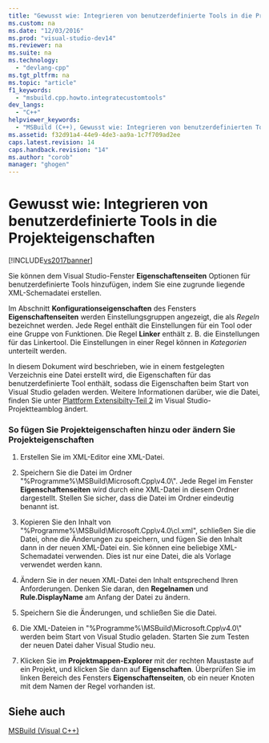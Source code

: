 ```yaml
---
title: "Gewusst wie: Integrieren von benutzerdefinierte Tools in die Projekteigenschaften"
ms.custom: na
ms.date: "12/03/2016"
ms.prod: "visual-studio-dev14"
ms.reviewer: na
ms.suite: na
ms.technology: 
  - "devlang-cpp"
ms.tgt_pltfrm: na
ms.topic: "article"
f1_keywords: 
  - "msbuild.cpp.howto.integratecustomtools"
dev_langs: 
  - "C++"
helpviewer_keywords: 
  - "MSBuild (C++), Gewusst wie: Integrieren von benutzerdefinierten Tools"
ms.assetid: f32d91a4-44e9-4de3-aa9a-1c7f709ad2ee
caps.latest.revision: 14
caps.handback.revision: "14"
ms.author: "corob"
manager: "ghogen"
---
```

# Gewusst wie: Integrieren von benutzerdefinierte Tools in die Projekteigenschaften
[!INCLUDE[vs2017banner](../assembler/inline/includes/vs2017banner.md)]

Sie können dem Visual Studio\-Fenster **Eigenschaftenseiten** Optionen für benutzerdefinierte Tools hinzufügen, indem Sie eine zugrunde liegende XML\-Schemadatei erstellen.  
  
 Im Abschnitt **Konfigurationseigenschaften** des Fensters **Eigenschaftenseiten** werden Einstellungsgruppen angezeigt, die als *Regeln* bezeichnet werden.  Jede Regel enthält die Einstellungen für ein Tool oder eine Gruppe von Funktionen.  Die Regel **Linker** enthält z. B. die Einstellungen für das Linkertool.  Die Einstellungen in einer Regel können in *Kategorien* unterteilt werden.  
  
 In diesem Dokument wird beschrieben, wie in einem festgelegten Verzeichnis eine Datei erstellt wird, die Eigenschaften für das benutzerdefinierte Tool enthält, sodass die Eigenschaften beim Start von Visual Studio geladen werden.  Weitere Informationen darüber, wie die Datei, finden Sie unter [Plattform Extensibilty\-Teil 2](http://go.microsoft.com/fwlink/?LinkID=191489) im Visual Studio\-Projektteamblog ändert.  
  
### So fügen Sie Projekteigenschaften hinzu oder ändern Sie Projekteigenschaften  
  
1.  Erstellen Sie im XML\-Editor eine XML\-Datei.  
  
2.  Speichern Sie die Datei im Ordner "%Programme%\\MSBuild\\Microsoft.Cpp\\v4.0\\".  Jede Regel im Fenster **Eigenschaftenseiten** wird durch eine XML\-Datei in diesem Ordner dargestellt.  Stellen Sie sicher, dass die Datei im Ordner eindeutig benannt ist.  
  
3.  Kopieren Sie den Inhalt von "%Programme%\\MSBuild\\Microsoft.Cpp\\v4.0\\cl.xml", schließen Sie die Datei, ohne die Änderungen zu speichern, und fügen Sie den Inhalt dann in der neuen XML\-Datei ein.  Sie können eine beliebige XML\-Schemadatei verwenden. Dies ist nur eine Datei, die als Vorlage verwendet werden kann.  
  
4.  Ändern Sie in der neuen XML\-Datei den Inhalt entsprechend Ihren Anforderungen.  Denken Sie daran, den **Regelnamen** und **Rule.DisplayName** am Anfang der Datei zu ändern.  
  
5.  Speichern Sie die Änderungen, und schließen Sie die Datei.  
  
6.  Die XML\-Dateien in "%Programme%\\MSBuild\\Microsoft.Cpp\\v4.0\\" werden beim Start von Visual Studio geladen.  Starten Sie zum Testen der neuen Datei daher Visual Studio neu.  
  
7.  Klicken Sie im **Projektmappen\-Explorer** mit der rechten Maustaste auf ein Projekt, und klicken Sie dann auf **Eigenschaften**.  Überprüfen Sie im linken Bereich des Fensters **Eigenschaftenseiten**, ob ein neuer Knoten mit dem Namen der Regel vorhanden ist.  
  
## Siehe auch  
 [MSBuild \(Visual C\+\+\)](../build/msbuild-visual-cpp.md)